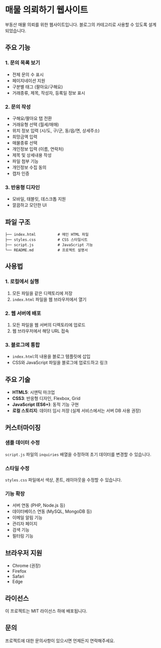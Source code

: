 # 매물 의뢰하기 웹사이트

부동산 매물 의뢰를 위한 웹사이트입니다. 블로그의 카테고리로 사용할 수 있도록 설계되었습니다.

## 주요 기능

### 1. 문의 목록 보기
- 전체 문의 수 표시
- 페이지네이션 지원
- 구분별 태그 (팔아요/구해요)
- 거래종류, 제목, 작성자, 등록일 정보 표시

### 2. 문의 작성
- 구해요/팔아요 탭 전환
- 거래유형 선택 (월세/매매)
- 위치 정보 입력 (시/도, 구/군, 동/읍/면, 상세주소)
- 희망금액 입력
- 매물종류 선택
- 개인정보 입력 (이름, 연락처)
- 제목 및 상세내용 작성
- 파일 첨부 기능
- 개인정보 수집 동의
- 캡차 인증

### 3. 반응형 디자인
- 모바일, 태블릿, 데스크톱 지원
- 깔끔하고 모던한 UI

## 파일 구조

```
├── index.html          # 메인 HTML 파일
├── styles.css          # CSS 스타일시트
├── script.js           # JavaScript 기능
└── README.md           # 프로젝트 설명서
```

## 사용법

### 1. 로컬에서 실행
1. 모든 파일을 같은 디렉토리에 저장
2. `index.html` 파일을 웹 브라우저에서 열기

### 2. 웹 서버에 배포
1. 모든 파일을 웹 서버의 디렉토리에 업로드
2. 웹 브라우저에서 해당 URL 접속

### 3. 블로그에 통합
- `index.html`의 내용을 블로그 템플릿에 삽입
- CSS와 JavaScript 파일을 블로그에 업로드하고 링크

## 주요 기술

- **HTML5**: 시맨틱 마크업
- **CSS3**: 반응형 디자인, Flexbox, Grid
- **JavaScript (ES6+)**: 동적 기능 구현
- **로컬 스토리지**: 데이터 임시 저장 (실제 서비스에서는 서버 DB 사용 권장)

## 커스터마이징

### 샘플 데이터 수정
`script.js` 파일의 `inquiries` 배열을 수정하여 초기 데이터를 변경할 수 있습니다.

### 스타일 수정
`styles.css` 파일에서 색상, 폰트, 레이아웃을 수정할 수 있습니다.

### 기능 확장
- 서버 연동 (PHP, Node.js 등)
- 데이터베이스 연동 (MySQL, MongoDB 등)
- 이메일 알림 기능
- 관리자 페이지
- 검색 기능
- 필터링 기능

## 브라우저 지원

- Chrome (권장)
- Firefox
- Safari
- Edge

## 라이선스

이 프로젝트는 MIT 라이선스 하에 배포됩니다.

## 문의

프로젝트에 대한 문의사항이 있으시면 언제든지 연락해주세요. 